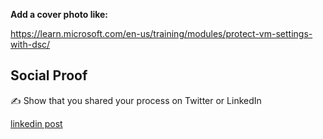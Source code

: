 **Add a cover photo like:**

https://learn.microsoft.com/en-us/training/modules/protect-vm-settings-with-dsc/

## Social Proof

✍️ Show that you shared your process on Twitter or LinkedIn

[linkedin post](https://www.linkedin.com/posts/andrew-leddy_100daysofcloud-activity-7069854935827275776-oDrT?utm_source=share&utm_medium=member_desktop)
